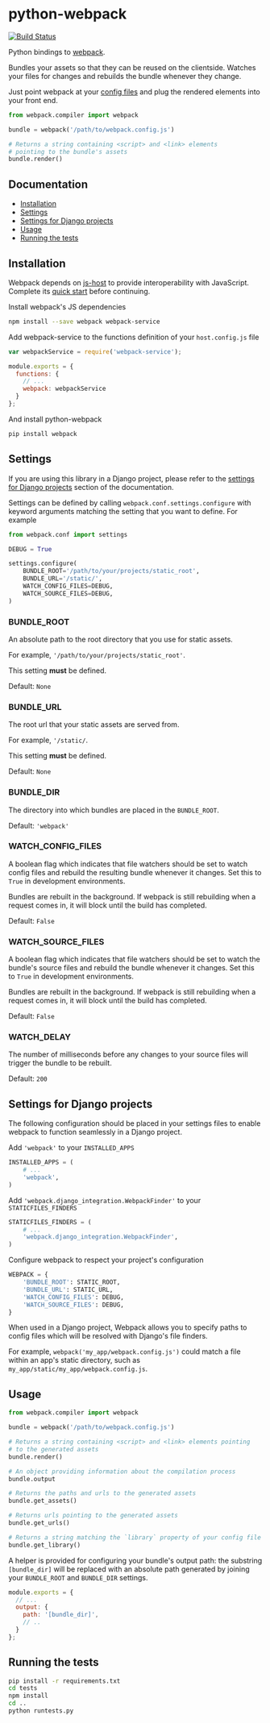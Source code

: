 python-webpack
==============

[![Build Status](https://travis-ci.org/markfinger/python-webpack.svg?branch=master)](https://travis-ci.org/markfinger/python-webpack)

Python bindings to [webpack](https://webpack.github.io). 

Bundles your assets so that they can be reused on the clientside. Watches your files for changes and 
rebuilds the bundle whenever they change.

Just point webpack at your [config files](https://webpack.github.io/docs/configuration.html) and plug
the rendered elements into your front end.

```python
from webpack.compiler import webpack

bundle = webpack('/path/to/webpack.config.js')

# Returns a string containing <script> and <link> elements 
# pointing to the bundle's assets
bundle.render()
```


Documentation
-------------

- [Installation](#installation)
- [Settings](#settings)
- [Settings for Django projects](#settings-for-django-projects)
- [Usage](#usage)
- [Running the tests](#running-the-tests)


Installation
------------

Webpack depends on [js-host](https://github.com/markfinger/python-js-host/) to provide
interoperability with JavaScript. Complete its 
[quick start](https://github.com/markfinger/python-js-host/#quick-start) before continuing.

Install webpack's JS dependencies

```bash
npm install --save webpack webpack-service
```

Add webpack-service to the functions definition of your `host.config.js` file

```javascript
var webpackService = require('webpack-service');

module.exports = {
  functions: {
    // ...
    webpack: webpackService
  }
};
```

And install python-webpack

```bash
pip install webpack
```


Settings
--------

If you are using this library in a Django project, please refer to the 
[settings for Django projects](#settings-for-django-projects) section of the documentation.

Settings can be defined by calling `webpack.conf.settings.configure` with keyword arguments matching 
the setting that you want to define. For example

```python
from webpack.conf import settings

DEBUG = True

settings.configure(
    BUNDLE_ROOT='/path/to/your/projects/static_root',
    BUNDLE_URL='/static/',
    WATCH_CONFIG_FILES=DEBUG,
    WATCH_SOURCE_FILES=DEBUG,
)
```


### BUNDLE_ROOT

An absolute path to the root directory that you use for static assets.

For example, `'/path/to/your/projects/static_root'`.

This setting **must** be defined.

Default: `None`


### BUNDLE_URL

The root url that your static assets are served from.

For example, `'/static/`.

This setting **must** be defined.

Default: `None`


### BUNDLE_DIR

The directory into which bundles are placed in the `BUNDLE_ROOT`.

Default: `'webpack'`


### WATCH_CONFIG_FILES

A boolean flag which indicates that file watchers should be set to watch config files and 
rebuild the resulting bundle whenever it changes. Set this to `True` in development environments.

Bundles are rebuilt in the background. If webpack is still rebuilding when a request comes in, it will 
block until the build has completed.

Default: `False`


### WATCH_SOURCE_FILES

A boolean flag which indicates that file watchers should be set to watch the bundle's
source files and rebuild the bundle whenever it changes. Set this to `True` in development environments.

Bundles are rebuilt in the background. If webpack is still rebuilding when a request comes in, it will 
block until the build has completed.

Default: `False`


### WATCH_DELAY

The number of milliseconds before any changes to your source files will trigger the bundle
to be rebuilt.

Default: `200`


Settings for Django projects
----------------------------

The following configuration should be placed in your settings files to enable webpack to function 
seamlessly in a Django project.

Add `'webpack'` to your `INSTALLED_APPS`

```python
INSTALLED_APPS = (
    # ...
    'webpack',
)
```

Add `'webpack.django_integration.WebpackFinder'` to your `STATICFILES_FINDERS`

```python
STATICFILES_FINDERS = (
    # ...
    'webpack.django_integration.WebpackFinder',
)
```

Configure webpack to respect your project's configuration

```python
WEBPACK = {
    'BUNDLE_ROOT': STATIC_ROOT,
    'BUNDLE_URL': STATIC_URL,
    'WATCH_CONFIG_FILES': DEBUG,
    'WATCH_SOURCE_FILES': DEBUG,
}
```

When used in a Django project, Webpack allows you to specify paths to config files which will be 
resolved with Django's file finders.

For example, `webpack('my_app/webpack.config.js')` could match a file within an app's static directory, 
such as `my_app/static/my_app/webpack.config.js`.


Usage
-----

```python
from webpack.compiler import webpack

bundle = webpack('/path/to/webpack.config.js')

# Returns a string containing <script> and <link> elements pointing 
# to the generated assets
bundle.render()

# An object providing information about the compilation process
bundle.output

# Returns the paths and urls to the generated assets
bundle.get_assets()

# Returns urls pointing to the generated assets
bundle.get_urls()

# Returns a string matching the `library` property of your config file
bundle.get_library()
```

A helper is provided for configuring your bundle's output path: the substring `[bundle_dir]` 
will be replaced with an absolute path generated by joining your `BUNDLE_ROOT` and `BUNDLE_DIR`
settings.

```javascript
module.exports = {
  // ...
  output: {
    path: '[bundle_dir]',
    // ..
  }
};
```


Running the tests
-----------------

```bash
pip install -r requirements.txt
cd tests
npm install
cd ..
python runtests.py
```
